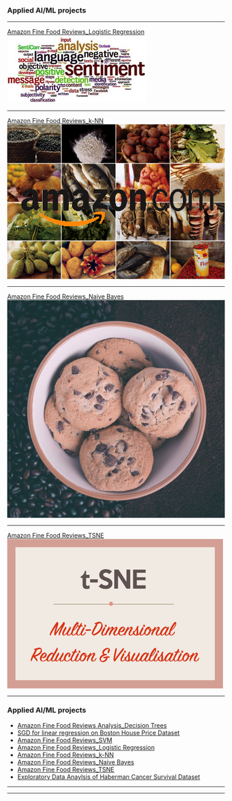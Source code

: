 ### Applied AI/ML projects 

---
[Amazon Fine Food Reviews_Logistic Regression](https://github.com/saidaml/My_AAIC_projects/blob/master/Amazon%20Fine%20Food%20Reviews%20Analysis_Logistic%20Regression.pdf)
<img src="images/amaz4.jpeg?raw=true"/>


---

[Amazon Fine Food Reviews_k-NN](https://github.com/saidaml/My_AAIC_projects/blob/master/Amazon-Reviews-on-KNN_100K.pdf)
<img src="images/amaz.png?raw=true"/>

---
[Amazon Fine Food Reviews_Naive Bayes](https://github.com/saidaml/My_AAIC_projects/blob/master/Amazon-Reviews-on-NB.pdf)
<img src="images/amaz2.jpg?raw=true"/>

---
[Amazon Fine Food Reviews_TSNE](https://github.com/saidaml/My_AAIC_projects/blob/master/Amazon_Review_TSNE.ipynb)
<img src="images/tsne.png?raw=true"/>

---

### Applied AI/ML projects  
- [Amazon Fine Food Reviews Analysis_Decision Trees](https://github.com/saidaml/My_AAIC_projects/blob/master/08%20Amazon%20Fine%20Food%20Reviews%20Analysis_Decision%20Trees.pdf)
- [SGD for linear regression on Boston House Price Dataset](https://github.com/saidaml/My_AAIC_projects/blob/master/06%20Implement%20SGD.pdf)
- [Amazon Fine Food Reviews_SVM](https://github.com/saidaml/My_AAIC_projects/blob/master/Amazon%20Fine%20Food%20Reviews%20Analysis_Support%20Vector%20Machines.pdf)
- [Amazon Fine Food Reviews_Logistic Regression](https://github.com/saidaml/My_AAIC_projects/blob/master/Amazon%20Fine%20Food%20Reviews%20Analysis_Logistic%20Regression.pdf)
- [Amazon Fine Food Reviews_k-NN](https://github.com/saidaml/My_AAIC_projects/blob/master/Amazon-Reviews-on-KNN_100K.pdf)
- [Amazon Fine Food Reviews_Naive Bayes](https://github.com/saidaml/My_AAIC_projects/blob/master/Amazon-Reviews-on-NB.pdf)
- [Amazon Fine Food Reviews_TSNE](https://github.com/saidaml/My_AAIC_projects/blob/master/Amazon_Review_TSNE.ipynb)
- [Exploratory Data Anaylsis of Haberman Cancer Survival Dataset](https://github.com/saidaml/My_AAIC_projects/blob/master/Exercise_habermanfinal.ipynb)

 

---



---
<p style="font-size:12px"> 
